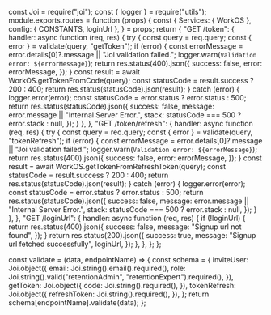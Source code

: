const Joi = require("joi");
const { logger } = require("utils");
module.exports.routes = function (props) {
	const {
		Services: { WorkOS },
		config: { CONSTANTS, loginUrl },
	} = props;
	return {
		"GET /token": {
			handler: async function (req, res) {
				try {
					const query = req.query;
					const { error } = validate(query, "getToken");
					if (error) {
						const errorMessage = error.details[0]?.message || "Joi validation failed.";
						logger.warn(`Validation error: ${errorMessage}`);
						return res.status(400).json({
							success: false,
							error: errorMessage,
						});
					}
					const result = await WorkOS.getTokenFromCode(query);
					const statusCode = result.success ? 200 : 400;
					return res.status(statusCode).json(result);
				} catch (error) {
					logger.error(error);
					const statusCode = error.status ? error.status : 500;
					return res.status(statusCode).json({
						success: false,
						message: error.message || "Internal Server Error.",
						stack: statusCode === 500 ? error.stack : null,
					});
				}
			},
		},
		"GET /token/refresh": {
			handler: async function (req, res) {
				try {
					const query = req.query;
					const { error } = validate(query, "tokenRefresh");
					if (error) {
						const errorMessage = error.details[0]?.message || "Joi validation failed.";
						logger.warn(`Validation error: ${errorMessage}`);
						return res.status(400).json({
							success: false,
							error: errorMessage,
						});
					}
					const result = await WorkOS.getTokenFromRefreshToken(query);
					const statusCode = result.success ? 200 : 400;
					return res.status(statusCode).json(result);
				} catch (error) {
					logger.error(error);
					const statusCode = error.status ? error.status : 500;
					return res.status(statusCode).json({
						success: false,
						message: error.message || "Internal Server Error.",
						stack: statusCode === 500 ? error.stack : null,
					});
				}
			},
		},
		"GET /loginUrl": {
			handler: async function (req, res) {
				if (!loginUrl) {
					return res.status(400).json({
						success: false,
						message: "Signup url not found",
					});
				}
				return res.status(200).json({
					success: true,
					message: "Signup url fetched successfully",
					loginUrl,
				});
			},
		},
	};
};

const validate = (data, endpointName) => {
	const schema = {
		inviteUser: Joi.object({
			email: Joi.string().email().required(),
			role: Joi.string().valid("retentionAdmin", "retentionExpert").required(),
		}),
		getToken: Joi.object({
			code: Joi.string().required(),
		}),
		tokenRefresh: Joi.object({
			refreshToken: Joi.string().required(),
		}),
	};
	return schema[endpointName].validate(data);
};
